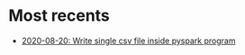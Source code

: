 # Most recents
* [2020-08-20: Write single csv file inside pyspark program](/blog/2020-08-20-writing-csv-file-inside-pyspark-program)
